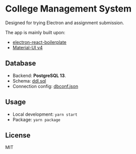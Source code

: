 # College Management System

Designed for trying Electron and assignment submission.

The app is mainly built upon:

- [electron-react-boilerplate](https://github.com/electron-react-boilerplate/electron-react-boilerplate)
- [Material-UI v4](https://github.com/mui-org/material-ui)

## Database

- Backend: **PostgreSQL 13**.
- Schema: [ddl.sql](ddl.sql)
- Connection config: [dbconf.json](src/dbconf.json)

## Usage

- Local development: `yarn start`
- Package: `yarn package`

## License

MIT
